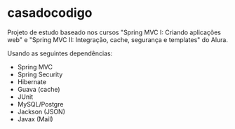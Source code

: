 # casadocodigo
Projeto de estudo baseado nos cursos "Spring MVC I: Criando aplicações web" e "Spring MVC II: Integração, cache, segurança e templates" do Alura.

Usando as seguintes dependências:

* Spring MVC
* Spring Security
* Hibernate
* Guava (cache)
* JUnit
* MySQL/Postgre
* Jackson (JSON)
* Javax (Mail)
